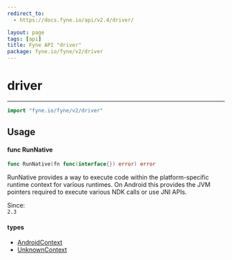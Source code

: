 ```yaml
---
redirect_to:
  - https://docs.fyne.io/api/v2.4/driver/

layout: page
tags: [api]
title: Fyne API "driver"
package: fyne.io/fyne/v2/driver
---
```

# driver
---

```go
import "fyne.io/fyne/v2/driver"
```


## Usage

#### func  RunNative

```go
func RunNative(fn func(interface{}) error) error
```
RunNative provides a way to execute code within the platform-specific runtime context for various runtimes. On Android this provides the JVM pointers required to execute various NDK calls or use JNI APIs.


<div class="since">Since: <code>
2.3</code></div>

#### types

 * [AndroidContext](androidcontext.html)
 * [UnknownContext](unknowncontext.html)

